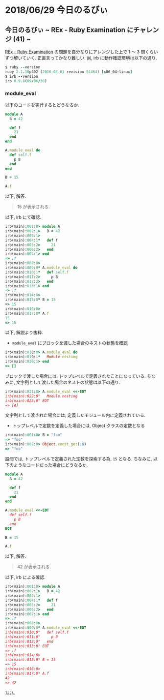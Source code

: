 # 2018/06/29 今日のるびぃ

## 今日のるびぃ ~ REx - Ruby Examination にチャレンジ (41) ~

[REx - Ruby Examination](https://rex.libertyfish.co.jp/) の問題を自分なりにアレンジした上で 1 〜 3 問くらいずつ解いていく. 正直言ってかなり難しい. 尚, irb に動作確認環境は以下の通り.

```ruby
$ ruby --version
ruby 2.1.10p492 (2016-04-01 revision 54464) [x86_64-linux]
$ irb --version
irb 0.9.6(09/06/30)
```

### module_eval

以下のコードを実行するとどうなるか.

```ruby
module A
  B = 42

  def f
    21
  end
end

A.module_eval do
  def self.f
    p B
  end
end

B = 15

A.f
```

以下, 解答.

> 15 が表示される.

以下, irb にて確認.

```ruby
irb(main):001:0> module A
irb(main):002:1>   B = 42
irb(main):003:1> 
irb(main):004:1*   def f
irb(main):005:2>     21
irb(main):006:2>   end
irb(main):007:1> end
=> :f
irb(main):008:0> 
irb(main):009:0* A.module_eval do
irb(main):010:1*   def self.f
irb(main):011:2>     p B
irb(main):012:2>   end
irb(main):013:1> end
=> :f
irb(main):014:0> 
irb(main):015:0* B = 15
=> 15
irb(main):016:0> 
irb(main):017:0* A.f
15
=> 15
```

以下, 解説より抜粋.

* `module_eval` にブロックを渡した場合のネストの状態を確認

```ruby
irb(main):018:0> A.module_eval do
irb(main):019:1*   Module.nesting
irb(main):020:1> end
=> []
```

ブロックで渡した場合には, トップレベルで定義されたことになっている. ちなみに, 文字列として渡した場合のネストの状態は以下の通り.

```ruby
irb(main):021:0> A.module_eval <<-EOT
irb(main):022:0"   Module.nesting
irb(main):023:0" EOT
=> [A]
```

文字列として渡された場合には, 定義したモジュール内に定義されている.

* トップレベルで定数を定義した場合には, Object クラスの定数となる

```ruby
irb(main):001:0> B = "foo"
=> "foo"
irb(main):002:0> Object.const_get(:B)
=> "foo"
```

設問では, トップレベルで定義された定数を探索する為, `15` となる. ちなみに, 以下のようなコードだった場合にどうなるか.

```ruby
module A
  B = 42

  def f
    21
  end
end

A.module_eval <<-EOT
  def self.f
    p B
  end
EOT

B = 15

A.f
```

以下, 解答.

> 42 が表示される.

以下, irb による確認.

```ruby
irb(main):001:0> module A
irb(main):002:1>   B = 42
irb(main):003:1> 
irb(main):004:1*   def f
irb(main):005:2>     21
irb(main):006:2>   end
irb(main):007:1> end
=> :f
irb(main):008:0> 
irb(main):009:0* A.module_eval <<-EOT
irb(main):010:0"   def self.f
irb(main):011:0"     p B
irb(main):012:0"   end
irb(main):013:0" EOT
=> :f
irb(main):014:0> 
irb(main):015:0* B = 15
=> 15
irb(main):016:0> 
irb(main):017:0* A.f
42
=> 42
```

ﾌﾑﾌﾑ.
